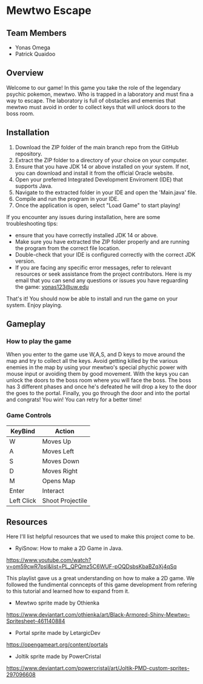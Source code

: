 # Mewtwo Escape

## Team Members
* Yonas Omega
* Patrick Quaidoo

## Overview
Welcome to our game! In this game you take the role of the legendary psychic pokemon, mewtwo. Who is trapped in a laboratory and must fina a way to escape. The laboratory is full of obstacles and ememies that mewtwo must avoid in order to collect keys that will unlock doors to the boss room.

## Installation
1. Download the ZIP folder of the main branch repo from the GitHub repository.
2. Extract the ZIP folder to a directory of your choice on your computer.
3. Ensure that you have JDK 14 or above installed on your system. If not, you can download and install it from the official Oracle website.
4. Open your preferred Integrated Development Enviroment (IDE) that supports Java.
5. Navigate to the extracted folder in your IDE and open the 'Main.java' file.
6. Compile and run the program in your IDE.
7. Once the application is open, select "Load Game" to start playing!

If you encounter any issues during installation, here are some troubleshooting tips:

* ensure that you have correctly installed JDK 14 or above.
* Make sure you have extracted the ZIP folder properly and are running the program from the correct file location.
* Double-check that your IDE is configured correctly with the correct JDK version.
* If you are facing any specific error messages, refer to relevant resources or seek assistance from the project contributors. Here is my email that you can send any questions or issues you have reguarding the game: yonas123@uw.edu

That's it! You should now be able to install and run the game on your system. Enjoy playing.

## Gameplay

### How to play the game
When you enter to the game use W,A,S, and D keys to move around the map and try to collect all the keys. Avoid getting killed by the various enemies in the map by using your mewtwo's special phychic power with mouse input or avoiding them by good movement. With the keys you can unlock the doors to the boss room where you will face the boss. The boss has 3 different phases and once he's defeated he will drop a key to the door the goes to the portal. Finally, you go through the door and into the portal and congrats! You win! You can retry for a better time!

### Game Controls
| KeyBind  | Action |
| ------------- | ------------- |
| W  | Moves Up  |
| A  | Moves Left |
| S  | Moves Down  |
| D  | Moves Right  |
| M  | Opens Map  |
| Enter  | Interact  |
| Left Click  | Shoot Projectile  |

## Resources
Here I'll list helpful resources that we used to make this project come to be.
* RyiSnow: How to make a 2D Game in Java.

https://www.youtube.com/watch?v=om59cwR7psI&list=PL_QPQmz5C6WUF-pOQDsbsKbaBZqXj4qSq

This playlist gave us a great understanding on how to make a 2D game. We followed the fundimental conncepts of this game development from refering to this tutorial and learned how to expand from it.
* Mewtwo sprite made by Othienka

https://www.deviantart.com/othienka/art/Black-Armored-Shiny-Mewtwo-Spritesheet-461140884

* Portal sprite made by LetargicDev

https://opengameart.org/content/portals

* Joltik sprite made by PowerCristal

https://www.deviantart.com/powercristal/art/Joltik-PMD-custom-sprites-297096608

